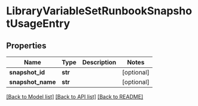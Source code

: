 # LibraryVariableSetRunbookSnapshotUsageEntry

## Properties
Name | Type | Description | Notes
------------ | ------------- | ------------- | -------------
**snapshot_id** | **str** |  | [optional] 
**snapshot_name** | **str** |  | [optional] 

[[Back to Model list]](../README.md#documentation-for-models) [[Back to API list]](../README.md#documentation-for-api-endpoints) [[Back to README]](../README.md)

